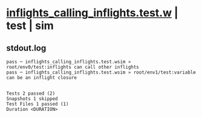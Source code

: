 # [inflights_calling_inflights.test.w](../../../../../examples/tests/valid/inflights_calling_inflights.test.w) | test | sim

## stdout.log
```log
pass ─ inflights_calling_inflights.test.wsim » root/env0/test:inflights can call other inflights 
pass ─ inflights_calling_inflights.test.wsim » root/env1/test:variable can be an inflight closure
 
 
Tests 2 passed (2)
Snapshots 1 skipped
Test Files 1 passed (1)
Duration <DURATION>
```

